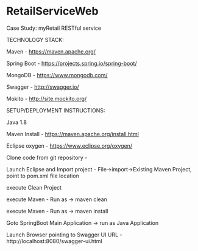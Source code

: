 # RetailServiceWeb

Case Study: myRetail RESTful service

TECHNOLOGY STACK:

Maven 		-   https://maven.apache.org/

Spring Boot - https://projects.spring.io/spring-boot/

MongoDB 	-   https://www.mongodb.com/

Swagger 	-   http://swagger.io/

Mokito      - http://site.mockito.org/

SETUP/DEPLOYMENT INSTRUCTIONS:

Java 1.8

Maven Install  - https://maven.apache.org/install.html

Eclipse oxygen - https://www.eclipse.org/oxygen/

Clone code from git repository - <URL>
  
Launch Eclipse and Import project - File->import->Existing Maven Project, point to pom.xml file location

execute Clean Project

execute Maven - Run as -> maven clean

execute Maven - Run as -> maven install

Goto SpringBoot Main Application -> run as Java Application

Launch Browser pointing to Swagger UI URL - http://localhost:8080/swagger-ui.html
